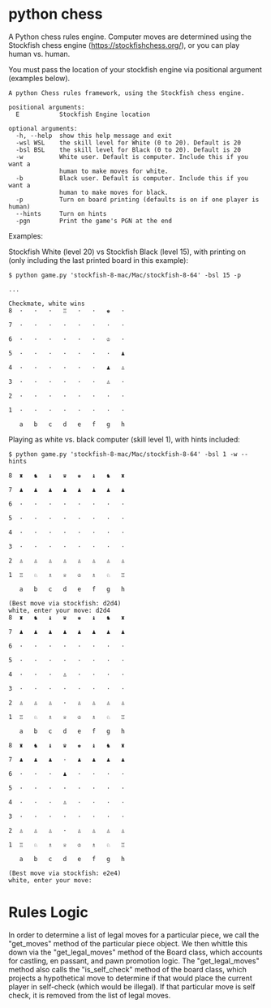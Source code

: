 # python chess
A Python chess rules engine. Computer moves are determined using the Stockfish chess engine (https://stockfishchess.org/), or you can play human vs. human.

You must pass the location of your stockfish engine via positional argument (examples below).


```
A python Chess rules framework, using the Stockfish chess engine.

positional arguments:
  E           Stockfish Engine location

optional arguments:
  -h, --help  show this help message and exit
  -wsl WSL    the skill level for White (0 to 20). Default is 20
  -bsl BSL    the skill level for Black (0 to 20). Default is 20
  -w          White user. Default is computer. Include this if you want a
              human to make moves for white.
  -b          Black user. Default is computer. Include this if you want a
              human to make moves for black.
  -p          Turn on board printing (defaults is on if one player is human)
  --hints     Turn on hints
  -pgn        Print the game's PGN at the end
```

Examples:

Stockfish White (level 20) vs Stockfish Black (level 15), with printing on (only including the last printed board in this example):

```
$ python game.py 'stockfish-8-mac/Mac/stockfish-8-64' -bsl 15 -p

...

Checkmate, white wins
8  ·   ·   ·   ♖   ·   ·   ♚   ·  

7  ·   ·   ·   ·   ·   ·   ·   ·  

6  ·   ·   ·   ·   ·   ·   ♔   ·  

5  ·   ·   ·   ·   ·   ·   ·   ♟  

4  ·   ·   ·   ·   ·   ·   ♟   ♙  

3  ·   ·   ·   ·   ·   ·   ♙   ·  

2  ·   ·   ·   ·   ·   ·   ·   ·  

1  ·   ·   ·   ·   ·   ·   ·   ·  

   a   b   c   d   e   f   g   h  

```

Playing as white vs. black computer (skill level 1), with hints included:
```
$ python game.py 'stockfish-8-mac/Mac/stockfish-8-64' -bsl 1 -w --hints

8  ♜   ♞   ♝   ♛   ♚   ♝   ♞   ♜  

7  ♟   ♟   ♟   ♟   ♟   ♟   ♟   ♟  

6  ·   ·   ·   ·   ·   ·   ·   ·  

5  ·   ·   ·   ·   ·   ·   ·   ·  

4  ·   ·   ·   ·   ·   ·   ·   ·  

3  ·   ·   ·   ·   ·   ·   ·   ·  

2  ♙   ♙   ♙   ♙   ♙   ♙   ♙   ♙  

1  ♖   ♘   ♗   ♕   ♔   ♗   ♘   ♖  

   a   b   c   d   e   f   g   h  

(Best move via stockfish: d2d4)
white, enter your move: d2d4
8  ♜   ♞   ♝   ♛   ♚   ♝   ♞   ♜  

7  ♟   ♟   ♟   ♟   ♟   ♟   ♟   ♟  

6  ·   ·   ·   ·   ·   ·   ·   ·  

5  ·   ·   ·   ·   ·   ·   ·   ·  

4  ·   ·   ·   ♙   ·   ·   ·   ·  

3  ·   ·   ·   ·   ·   ·   ·   ·  

2  ♙   ♙   ♙   ·   ♙   ♙   ♙   ♙  

1  ♖   ♘   ♗   ♕   ♔   ♗   ♘   ♖  

   a   b   c   d   e   f   g   h  

8  ♜   ♞   ♝   ♛   ♚   ♝   ♞   ♜  

7  ♟   ♟   ♟   ·   ♟   ♟   ♟   ♟  

6  ·   ·   ·   ♟   ·   ·   ·   ·  

5  ·   ·   ·   ·   ·   ·   ·   ·  

4  ·   ·   ·   ♙   ·   ·   ·   ·  

3  ·   ·   ·   ·   ·   ·   ·   ·  

2  ♙   ♙   ♙   ·   ♙   ♙   ♙   ♙  

1  ♖   ♘   ♗   ♕   ♔   ♗   ♘   ♖  

   a   b   c   d   e   f   g   h  

(Best move via stockfish: e2e4)
white, enter your move: 

```

# Rules Logic

In order to determine a list of legal moves for a particular piece, we call the "get_moves" method of the particular piece object. We then whittle this down via the "get_legal_moves" method of the Board class, which accounts for castling, en passant, and pawn promotion logic. The "get_legal_moves" method also calls the "is_self_check" method of the board class, which projects a hypothetical move to determine if that would place the current player in self-check (which would be illegal). If that particular move is self check, it is removed from the list of legal moves.

